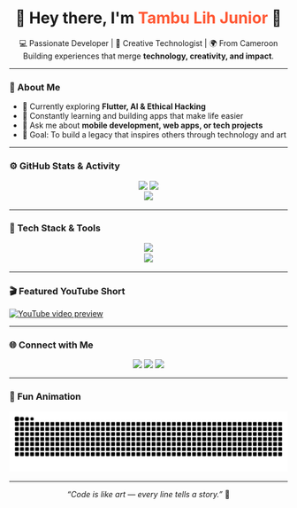 <h1 align="center">👋 Hey there, I'm <span style="color:#FF5733;">Tambu Lih Junior</span> 🚀</h1>

<p align="center">
  💻 Passionate Developer | 🎨 Creative Technologist | 🌍 From Cameroon <br>
  Building experiences that merge <b>technology, creativity, and impact</b>.
</p>

---

### 🧠 About Me  
- 🔭 Currently exploring **Flutter, AI & Ethical Hacking**  
- 🌱 Constantly learning and building apps that make life easier  
- 💬 Ask me about **mobile development, web apps, or tech projects**  
- 🎯 Goal: To build a legacy that inspires others through technology and art  

---

### ⚙️ GitHub Stats & Activity  
<div align="center">
  <img src="https://github-readme-stats.vercel.app/api?username=zalakajr&show_icons=true&theme=tokyonight&include_all_commits=true&count_private=true&hide_border=true" height="170" />
  <img src="https://github-readme-streak-stats.herokuapp.com/?user=zalakajr&theme=tokyonight&hide_border=true" height="170" />
</div>

<div align="center">
  <img src="https://github-readme-stats.vercel.app/api/top-langs/?username=zalakajr&layout=compact&langs_count=8&theme=tokyonight&hide_border=true" height="150" />
</div>

---

### 🧩 Tech Stack & Tools  
<div align="center">
  <img src="https://skillicons.dev/icons?i=flutter,dart,react,js,html,css,python,androidstudio,figma,git,github,arduino,csharp" /><br>
  <img src="https://skillicons.dev/icons?i=vscode,anaconda,gitlab,linux" />
</div>

---

### 🎬 Featured YouTube Short  
<a href="https://www.youtube.com/watch?v=xpWJIdFdQz8" target="_blank">
  <img src="https://img.youtube.com/vi/xpWJIdFdQz8/maxresdefault.jpg" width="500" alt="YouTube video preview" />
</a>

---

### 🌐 Connect with Me  
<div align="center">
  <a href="https://www.youtube.com/@zarckeys5440"><img src="https://img.shields.io/badge/YouTube-FF0000?style=for-the-badge&logo=youtube&logoColor=white"/></a>
  <a href="mailto:tambulih123@gmail.com"><img src="https://img.shields.io/badge/Gmail-D14836?style=for-the-badge&logo=gmail&logoColor=white"/></a>
  <a href="https://www.linkedin.com/in/tambu-lih-j-r-ba6608245/"><img src="https://img.shields.io/badge/LinkedIn-0077B5?style=for-the-badge&logo=linkedin&logoColor=white"/></a>
</div>

---

### 🐍 Fun Animation
<img src="https://raw.githubusercontent.com/zalakajr/TAMBU-LIH-JUNIOR/output/snake.svg" alt="Snake animation" />

---

<p align="center">
  <i>“Code is like art — every line tells a story.”</i> 🎨
</p>
